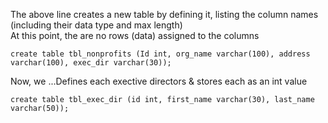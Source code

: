 <p>
The above line creates a new table by defining it, listing the column names (including their data type and max length)
<br/> At this point, the are no rows (data) assigned to the columns
</p>

```
create table tbl_nonprofits (Id int, org_name varchar(100), address varchar(100), exec_dir varchar(30));
```

<p>
Now, we ...Defines each exective directors & stores each as an int value
</p>

```
create table tbl_exec_dir (id int, first_name varchar(30), last_name varchar(50));
```

